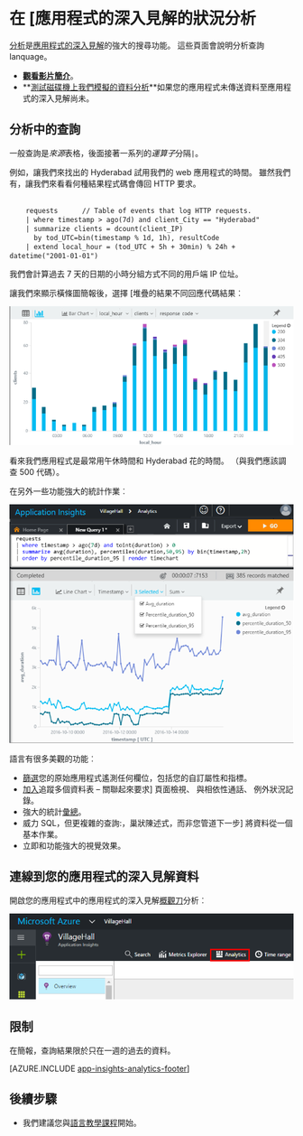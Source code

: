 <properties 
    pageTitle="分析-的應用程式的深入見解的強大的搜尋工具 |Microsoft Azure" 
    description="分析，功能強大的診斷搜尋工具應用程式的深入見解的概觀。 " 
    services="application-insights" 
    documentationCenter=""
    authors="alancameronwills" 
    manager="douge"/>

<tags 
    ms.service="application-insights" 
    ms.workload="tbd" 
    ms.tgt_pltfrm="ibiza" 
    ms.devlang="na" 
    ms.topic="article" 
    ms.date="07/26/2016" 
    ms.author="awills"/>


# <a name="analytics-in-application-insights"></a>在 [應用程式的深入見解的狀況分析


[分析](app-insights-analytics.md)是[應用程式的深入見解](app-insights-overview.md)的強大的搜尋功能。 這些頁面會說明分析查詢 lanquage。 

* **[觀看影片簡介](https://applicationanalytics-media.azureedge.net/home_page_video.mp4)**。
* **[測試磁碟機上我們模擬的資料分析](https://analytics.applicationinsights.io/demo)**如果您的應用程式未傳送資料至應用程式的深入見解尚未。

## <a name="queries-in-analytics"></a>分析中的查詢
 
一般查詢是*來源*表格，後面接著一系列的*運算子*分隔`|`。 

例如，讓我們來找出的 Hyderabad 試用我們的 web 應用程式的時間。 雖然我們有，讓我們來看看何種結果程式碼會傳回 HTTP 要求。 

```AIQL

    requests      // Table of events that log HTTP requests.
  	| where timestamp > ago(7d) and client_City == "Hyderabad"
  	| summarize clients = dcount(client_IP) 
      by tod_UTC=bin(timestamp % 1d, 1h), resultCode
  	| extend local_hour = (tod_UTC + 5h + 30min) % 24h + datetime("2001-01-01") 
```

我們會計算過去 7 天的日期的小時分組方式不同的用戶端 IP 位址。 

讓我們來顯示橫條圖簡報後，選擇 [堆疊的結果不同回應代碼結果︰

![選擇 [橫條圖、 x 和 y 座標軸]，再分割](./media/app-insights-analytics/020.png)

看來我們應用程式是最常用午休時間和 Hyderabad 花的時間。 （與我們應該調查 500 代碼）。


在另外一些功能強大的統計作業︰

![](./media/app-insights-analytics/025.png)


語言有很多美觀的功能︰

* [篩選](app-insights-analytics-reference.md#where-operator)您的原始應用程式遙測任何欄位，包括您的自訂屬性和指標。
* [加入](app-insights-analytics-reference.md#join-operator)追蹤多個資料表 – 關聯起來要求] 頁面檢視、 與相依性通話、 例外狀況記錄。
* 強大的統計[彙總](app-insights-analytics-reference.md#aggregations)。
* 威力 SQL，但更複雜的查詢:，巢狀陳述式，而非您管道下一步] 將資料從一個基本作業。
* 立即和功能強大的視覺效果。







## <a name="connect-to-your-application-insights-data"></a>連線到您的應用程式的深入見解資料


開啟您的應用程式中的應用程式的深入見解[概觀刀](app-insights-dashboards.md)分析︰ 

![開啟 portal.azure.com，開啟您的應用程式的深入見解的資源，然後按一下 [分析]。](./media/app-insights-analytics/001.png)


## <a name="limits"></a>限制

在簡報，查詢結果限於只在一週的過去的資料。



[AZURE.INCLUDE [app-insights-analytics-footer](../../includes/app-insights-analytics-footer.md)]


## <a name="next-steps"></a>後續步驟


* 我們建議您與[語言教學課程](app-insights-analytics-tour.md)開始。
